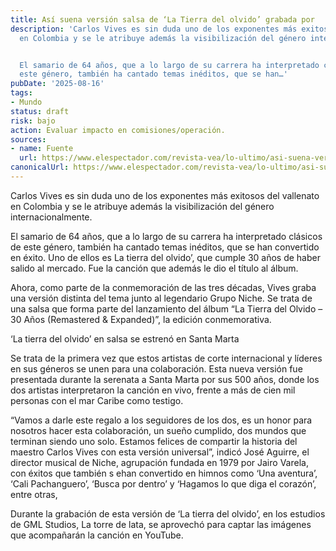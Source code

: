 ```yaml
---
title: Así suena versión salsa de ‘La Tierra del olvido’ grabada por
description: 'Carlos Vives es sin duda uno de los exponentes más exitosos del vallenato
  en Colombia y se le atribuye además la visibilización del género internacionalmente.


  El samario de 64 años, que a lo largo de su carrera ha interpretado clásicos de
  este género, también ha cantado temas inéditos, que se han…'
pubDate: '2025-08-16'
tags:
- Mundo
status: draft
risk: bajo
action: Evaluar impacto en comisiones/operación.
sources:
- name: Fuente
  url: https://www.elespectador.com/revista-vea/lo-ultimo/asi-suena-version-salsa-de-la-tierra-del-olvido-grabada-por-carlos-vives-y-niche/
canonicalUrl: https://www.elespectador.com/revista-vea/lo-ultimo/asi-suena-version-salsa-de-la-tierra-del-olvido-grabada-por-carlos-vives-y-niche/
---
```

Carlos Vives es sin duda uno de los exponentes más exitosos del vallenato en Colombia y se le atribuye además la visibilización del género internacionalmente.

El samario de 64 años, que a lo largo de su carrera ha interpretado clásicos de este género, también ha cantado temas inéditos, que se han convertido en éxito. Uno de ellos es La tierra del olvido’, que cumple 30 años de haber salido al mercado. Fue la canción que además le dio el título al álbum.

Ahora, como parte de la conmemoración de las tres décadas, Vives graba una versión distinta del tema junto al legendario Grupo Niche. Se trata de una salsa que forma parte del lanzamiento del álbum “La Tierra del Olvido – 30 Años (Remastered & Expanded)”, la edición conmemorativa.

‘La tierra del olvido’ en salsa se estrenó en Santa Marta

Se trata de la primera vez que estos artistas de corte internacional y líderes en sus géneros se unen para una colaboración. Esta nueva versión fue presentada durante la serenata a Santa Marta por sus 500 años, donde los dos artistas interpretaron la canción en vivo, frente a más de cien mil personas con el mar Caribe como testigo.

“Vamos a darle este regalo a los seguidores de los dos, es un honor para nosotros hacer esta colaboración, un sueño cumplido, dos mundos que terminan siendo uno solo. Estamos felices de compartir la historia del maestro Carlos Vives con esta versión universal”, indicó José Aguirre, el director musical de Niche, agrupación fundada en 1979 por Jairo Varela, con éxitos que también s ehan convertido en himnos como ‘Una aventura’, ‘Cali Pachanguero’, ‘Busca por dentro’ y ‘Hagamos lo que diga el corazón’, entre otras,

Durante la grabación de esta versión de ‘La tierra del olvido’, en los estudios de GML Studios, La torre de lata, se aprovechó para captar las imágenes que acompañarán la canción en YouTube.